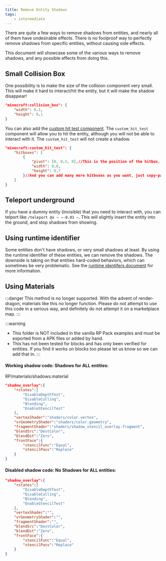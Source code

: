 ```yaml
---
title: Remove Entity Shadows
tags:
    - intermediate
---
```


There are quite a few ways to remove shadows from entities, and nearly all of them have undesirable effects. There is no foolproof way to perfectly remove shadows from specific entities, without causing side effects. 

This document will showcase some of the various ways to remove shadows, and any possible effects from doing this. 

## Small Collision Box

One possibility is to make the size of the collision component very small. This will make it hard to interact/hit the entity, but it will make the shadow disappear!

<CodeHeader></CodeHeader>

```json
"minecraft:collision_box": {
    "width": 0.1,
    "height": 0.1
}
```

You can also add the [custom hit test component](https://bedrock.dev/docs/stable/Entities#minecraft:custom_hit_test). The `custom_hit_test` component will allow you to hit the entity, although you will not be able to interact with it. The `custom_hit_test` will not create a shadow.

<CodeHeader></CodeHeader>

```json
"minecraft:custom_hit_test": {
    "hitboxes": [
        {
            "pivot": [0, 0.5, 0],//This is the position of the hitbox, you can change the X, Y and Z values.
            "width": 0.8,
            "height": 0.7
        }//And you can add many more hitboxes as you want, just copy-paste the hitbox inside the "hitboxes" array.
    ]
}
```

## Teleport underground

If you have a dummy entity (invisible) that you need to interact with, you can telport like `/teleport @x ~ ~-0.01 ~`. This will slightly insert the entity into the ground, and stop shadows from showing.

## Using runtime identifier

Some entities don't have shadows, or very small shadows at least. By using the runtime identifier of these entities, we can remove the shadows. The downside is taking on that entities hard-coded behaviors, which can sometimes be very problematic. See the [runtime identifers document](/entities/runtime-identifier) for more information.

## Using Materials

:::danger
This method is no longer supported. With the advent of render-dragon, materials like this no longer function. Please do not attempt to use this code in a serious way, and definitely do not attempt it on a marketplace map.
:::

:::warning
 - This folder is NOT included in the vanilla RP Pack examples and must be exported from a APK files or added by hand.
 - This has not been tested for blocks and has only been verified for entities. If you find it works on blocks too please let us know so we can add that in.
:::

<Spoiler title="Removing shadows via Materials.">

#### Working shadow code: Shadows for ALL entities:

<CodeHeader>RP/materials/shadows.material</CodeHeader>

```json
"shadow_overlay":{
    "+states":[
        "DisableDepthTest",
        "DisableCulling",
        "Blending",
        "EnableStencilTest"
    ],
    "vertexShader":"shaders/color.vertex",
    "vrGeometryShader":"shaders/color.geometry",
    "fragmentShader":"shaders/shadow_stencil_overlay.fragment",
    "blendSrc":"DestColor",
    "blendDst":"Zero",
    "frontFace":{
        "stencilFunc":"Equal",
        "stencilPass":"Replace"
    }
}
```

#### Disabled shadow code: No Shadows for ALL entities:

<CodeHeader></CodeHeader>

```json
"shadow_overlay":{
    "+states":[
        "DisableDepthTest",
        "DisableCulling",
        "Blending",
        "EnableStencilTest"
    ],
    "vertexShader":"",
    "vrGeometryShader":"",
    "fragmentShader":"",
    "blendSrc":"DestColor",
    "blendDst":"Zero",
    "frontFace":{
        "stencilFunc":"Equal",
        "stencilPass":"Replace"
    }
}
```

</Spoiler>